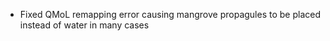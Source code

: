 * Fixed QMoL remapping error causing mangrove propagules to be placed instead of water in many cases
